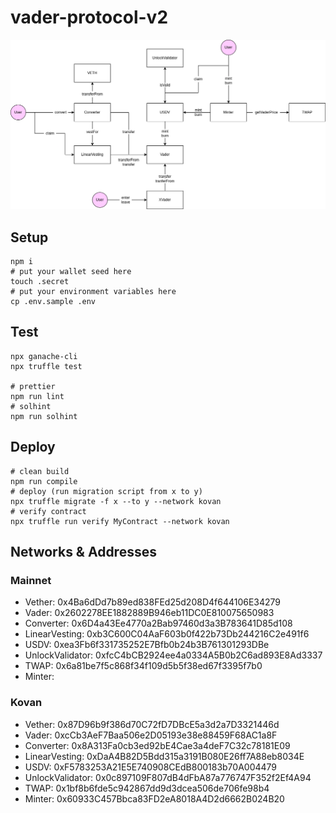 # vader-protocol-v2

![vader](./doc/vader.drawio.png)

## Setup

```shell
npm i
# put your wallet seed here
touch .secret
# put your environment variables here
cp .env.sample .env
```

## Test

```shell
npx ganache-cli
npx truffle test

# prettier
npm run lint
# solhint
npm run solhint
```

## Deploy

```shell
# clean build
npm run compile
# deploy (run migration script from x to y)
npx truffle migrate -f x --to y --network kovan
# verify contract
npx truffle run verify MyContract --network kovan
```

## Networks & Addresses

### Mainnet

-   Vether: 0x4Ba6dDd7b89ed838FEd25d208D4f644106E34279
-   Vader: 0x2602278EE1882889B946eb11DC0E810075650983
-   Converter: 0x6D4a43Ee4770a2Bab97460d3a3B783641D85d108
-   LinearVesting: 0xb3C600C04AaF603b0f422b73Db244216C2e491f6
-   USDV: 0xea3Fb6f331735252E7Bfb0b24b3B761301293DBe
-   UnlockValidator: 0xfcC4bCB2924ee4a0334A5B0b2C6ad893E8Ad3337
-   TWAP: 0x6a81be7f5c868f34f109d5b5f38ed67f3395f7b0
-   Minter:

### Kovan

-   Vether: 0x87D96b9f386d70C72fD7DBcE5a3d2a7D3321446d
-   Vader: 0xcCb3AeF7Baa506e2D05193e38e88459F68AC1a8F
-   Converter: 0x8A313Fa0cb3ed92bE4Cae3a4deF7C32c78181E09
-   LinearVesting: 0xDaA4B82D5Bdd315a3191B080E26ff7A88eb8034E
-   USDV: 0xF5783253A21E5E740908CEdB800183b70A004479
-   UnlockValidator: 0x0c897109F807dB4dFbA87a776747F352f2Ef4A94
-   TWAP: 0x1bf8b6fde5c942867dd9d3dcea506de706fe98b4
-   Minter: 0x60933C457Bbca83FD2eA8018A4D2d6662B024B20
